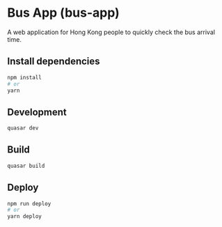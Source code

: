 # Bus App (bus-app)

A web application for Hong Kong people to quickly check the bus arrival time.

## Install dependencies
```bash
npm install
# or
yarn
```

## Development
```bash
quasar dev
```

## Build
```bash
quasar build
```

## Deploy
```bash
npm run deploy
# or
yarn deploy
```